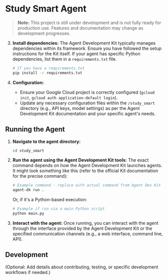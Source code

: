 # Study Smart Agent

> **Note:** This project is still under development and is not fully ready for production use. Features and documentation may change as development progresses.

3.  **Install dependencies:**
    The Agent Development Kit typically manages dependencies within its framework. Ensure you have followed the setup instructions for the Kit itself. If your agent has specific Python dependencies, list them in a `requirements.txt` file.
    ```bash
    # If you have a requirements.txt
    pip install -r requirements.txt
    ```

4.  **Configuration:**
    *   Ensure your Google Cloud project is correctly configured (`gcloud init`, `gcloud auth application-default login`).
    *   Update any necessary configuration files within the `/study_smart` directory (e.g., API keys, model settings) as per the Agent Development Kit documentation and your specific agent's needs.

## Running the Agent

1.  **Navigate to the agent directory:**
    ```bash
    cd study_smart
    ```

2.  **Run the agent using the Agent Development Kit tools:**
    The exact command depends on how the Agent Development Kit launches agents. It might look something like this (refer to the official Kit documentation for the precise command):
    ```bash
    # Example command - replace with actual command from Agent Dev Kit
    agent-dk run .
    ```
    Or, if it's a Python-based execution:
    ```bash
    # Example if run via a main Python script
    python main.py
    ```

3.  **Interact with the agent:**
    Once running, you can interact with the agent through the interface provided by the Agent Development Kit or the specified communication channels (e.g., a web interface, command line, API).

## Development

(Optional: Add details about contributing, testing, or specific development workflows if needed.)